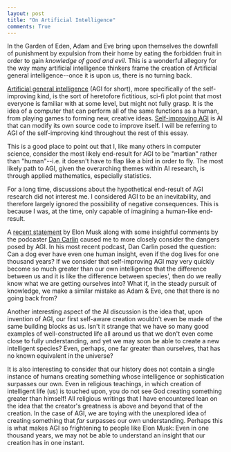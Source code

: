 ```yaml
---
layout: post
title: "On Artificial Intelligence"
comments: True
---
```


In the Garden of Eden, Adam and Eve bring upon themselves the downfall of punishment by expulsion from their home by eating the forbidden fruit in order to gain *knowledge of good and evil*. This is a wonderful allegory for the way many artificial intelligence thinkers frame the creation of Artificial general intelligence--once it is upon us, there is no turning back.

[Artificial general intelligence](http://en.wikipedia.org/wiki/Artificial_general_intelligence) (AGI for short), more specifically of the self-improving kind, is the sort of heretofore fictitious, sci-fi plot point that most everyone is familiar with at some level, but might not fully grasp. It is the idea of a computer that can perform all of the same functions as a human, from playing games to forming new, creative ideas. [Self-improving AGI](http://en.wikipedia.org/wiki/Recursive_self-improvement) is AI that can modify its own source code to improve itself. I will be referring to AGI of the self-improving kind throughout the rest of this essay.

This is a good place to point out that I, like many others in computer science, consider the most likely end-result for AGI to be "martian" rather than "human"--i.e. it doesn't have to flap like a bird in order to fly. The most likely path to AGI, given the overarching themes within AI research, is through applied mathematics, especially statistics. 

For a long time, discussions about the hypothetical end-result of AGI research did not interest me. I considered AGI to be an inevitability, and therefore largely ignored the possibility of negative consequences. This is because I was, at the time, only capable of imagining a human-like end-result.

A [recent statement](http://www.theverge.com/2014/8/3/5965099/elon-musk-compares-artificial-intelligence-to-nukes) by Elon Musk along with some insightful comments by the podcaster [Dan Carlin](http://www.dancarlin.com/common-sense-home-landing-page/) caused me to more closely consider the dangers posed by AGI. In his most recent podcast, Dan Carlin posed the question: Can a dog ever have even one human insight, even if the dog lives for one thousand years? If we consider that self-improving AGI may very quickly become so much greater than our own intelligence that the difference between us and it is like the difference between species', then do we really know what we are getting ourselves into? What if, in the steady pursuit of knowledge, we make a similar mistake as Adam & Eve, one that there is no going back from?

Another interesting aspect of the AI discussion is the idea that, upon invention of AGI, our first self-aware creation wouldn't even be made of the same building blocks as us. Isn't it strange that we have so many good examples of well-constructed life all around us that we don't even come close to fully understanding, and yet we may soon be able to create a new intelligent species? Even, perhaps, one far greater than ourselves, that has no known equivalent in the universe?

It is also interesting to consider that our history does not contain a single instance of humans creating something whose intelligence or sophistication surpasses our own. Even in religious teachings, in which creation of intelligent life (us) is touched upon, you do not see God creating something greater than himself! All religious writings that I have encountered lean on the idea that the creator's greatness is above and beyond that of the creation. In the case of AGI, we are toying with the unexplored idea of creating something that *far* surpasses our own understanding. Perhaps this is what makes AGI so frightening to people like Elon Musk: Even in one thousand years, we may not be able to understand an insight that our creation has in one instant. 
